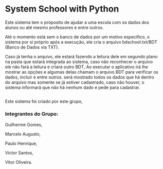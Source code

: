 # System School with Python

Este sistema tem o próposito de ajudar a uma escola com os dados dos alunos ou até mesmo professores e entre outros.

Até o momento está sem o banco de dados por um motivo especifico, 
o sistema por si próprio após a execução, ele cria o arquivo bdschool.txt/BDT (Banco de Dados via TXT).

Caso já tenha o arquivo, ele estará fazendo a leitura dele em segundo plano na pasta que estará integrada ao sistema, 
caso não reconhecer o arquivo ele não fará a leitura e criará outro BDT,
Ao executar o aplicativo irá lhe mostrar as opções e algumas delas chamam o arquivo BDT para verificar os dados, incluir e entre outros. 
será mostrado todos os dados que há dentro do arquivo mas somente se já estiver cadastrado,
caso não houver, o sistema informará que não há nenhum dado e pede para cadastrar.

##

Este sistema foi criado por este grupo,

### Integrantes do Grupo:

<p>Guilherme Gomes,</p>
<p>Marcelo Augusto,</p>
<p>Paulo Henrique,</p>
<p>Victor Santos,</p>
<p>Vitor Oliveira.</p>
